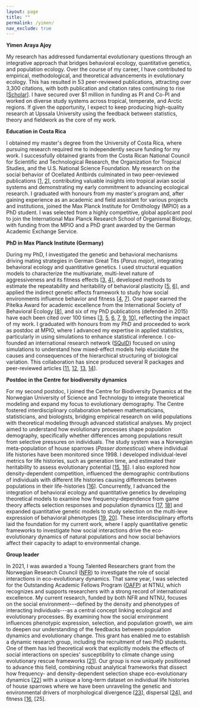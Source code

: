 ```yaml
---
layout: page
title: ""
permalink: /yimen/
nav_exclude: true
---
```



**Yimen Araya Ajoy**

My research has addressed fundamental evolutionary questions through an
integrative approach that bridges behavioral ecology, quantitative
genetics, and population ecology. Over the course of my career, I have
contributed to empirical, methodological, and theoretical advancements
in evolutionary ecology. This has resulted in 53 peer-reviewed
publications, attracting over 3,300 citations, with both publication and
citation rates continuing to rise
\[[Scholar](https://scholar.google.com/citations?hl=en&user=q4pwMVIAAAAJ)]. I
have secured over \$1 million in funding as PI and Co-PI and worked on
diverse study systems across tropical, temperate, and Arctic regions. If
given the opportunity, I expect to keep producing high-quality research
at Upssala University using the feedback between statistics, theory and
fieldwork as the core of my work.

**Education in Costa Rica**

I obtained my master's degree from the University of Costa Rica, where
pursuing research required me to independently secure funding for my
work. I successfully obtained grants from the Costa Rican National
Council for Scientific and Technological Research, the Organization for
Tropical Studies, and the U.S. National Science Foundation. My research
on the social behavior of Ocellated Antbirds culminated in two
peer-reviewed publications
\[[1,](https://doi.org/10.1098/rspb.2009.0730)
[2](https://doi.org/10.1371/journal.pone.0008137)\], contributing
valuable insights into tropical avian social systems and demonstrating
my early commitment to advancing ecological research. I graduated with
honours from my master's program and, after gaining experience as an
academic and field assistant for various projects and institutions,
joined the Max Planck Institute for Ornithology (MPIO) as a PhD student.
I was selected from a highly competitive, global applicant pool to join
the International Max Planck Research School of Organismal Biology, with
funding from the MPIO and a PhD grant awarded by the German Academic
Exchange Service.

**PhD in Max Planck Institute (Germany)**

During my PhD, I investigated the genetic and behavioral mechanisms
driving mating strategies in German Great Tits (*Parus major*),
integrating behavioral ecology and quantitative genetics. I used
structural equation models to characterize the multivariate, multi-level
nature of aggressiveness and its fitness effects
\[[3](https://doi.org/10.1098/rspb.2013.2645),
[4](https://doi.org/10.1111/evo.13024)\], developed methods to estimate
the repeatability and heritability of behavioral plasticity
\[[5](https://doi.org/10.1111/2041-210X.12430),
[6](https://doi.org/10.1111/1365-2656.12621)\], and applied the indirect
genetic effects framework to study how social environments influence
behavior and fitness \[[4](https://doi.org/10.1111/evo.13024),
[7](https://www.cell.com/trends/ecology-evolution/abstract/S0169-5347(14)00263-8)\].
One paper earned the Pitelka Award for academic excellence from the
International Society of Behavioral Ecology
\[[8](https://doi.org/10.1093/beheco/arv187)\], and six of my PhD
publications (defended in 2015) have each been cited over 100 times
\[[3](https://doi.org/10.1098/rspb.2013.2645),
[5](https://doi.org/10.1111/2041-210X.12430),
[6](https://doi.org/10.1111/1365-2656.12621),
[7](https://www.cell.com/trends/ecology-evolution/abstract/S0169-5347(14)00263-8),
[9](https://doi.org/10.1093/beheco/art035),
[10](https://doi.org/10.1098/rspb.2013.1019)\], reflecting the impact of
my work. I graduated with honours from my PhD and proceeded to work as
postdoc at MPIO, where I advanced my expertise in applied statistics,
particularly in using simulations to enhance statistical inference. I
co-founded an international research network
([SQuID](http://squidgroup.org/about/)) focused on using simulations to
understand how mixed-effect models help elucidate the causes and
consequences of the hierarchical structuring of biological variation.
This collaboration has since produced several R packages and
peer-reviewed articles \[[11](https://doi.org/10.1111/2041-210X.12659),
[12](https://doi.org/10.1111/1365-2656.13360),
[13](https://doi.org/10.1111/2041-210X.13434),
[14](https://doi.org/10.1111/2041-210X.14200)\].


**Postdoc in the Centre for biodiversity dynamics**

For my second postdoc, I joined the Centre for Biodiversity Dynamics at
the Norwegian University of Science and Technology to integrate
theoretical modeling and expand my focus to evolutionary demography. The
Centre fostered interdisciplinary collaboration between mathematicians,
statisticians, and biologists, bridging empirical research on wild
populations with theoretical modeling through advanced statistical
analyses. My project aimed to understand how evolutionary processes
shape population demography, specifically whether differences among
populations result from selective pressures on individuals. The study
system was a Norwegian meta-population of house sparrows (*Passer
domesticus*) where individual life histories have been monitored since 1998. 
I developed individual-level metrics for life histories, such as
generation time, and estimated their heritability to assess evolutionary
potential
\[[15](https://link.springer.com/article/10.1007/s00265-018-2477-7),
[16](https://doi.org/10.1111/ele.13835)\]. I also explored how
density-dependent competition, influenced the demographic contributions
of individuals with different life histories causing differences between
populations in their life-histories
\[[16](https://doi.org/10.1111/ele.13835)\]. Concurrently, I advanced
the integration of behavioral ecology and quantitative genetics by
developing theoretical models to examine how frequency-dependence from
game theory affects selection responses and population dynamics
\[[17](https://doi.org/10.1111/evo.14058),
[18]( https://doi.org/10.1111/evo.14058)\] and expanded quantitative
genetic models to study selection on the multi-leve expression of
behavioral phenotypes \[[19](https://doi.org/10.1093/evolut/qpad136),
[20](https://doi.org/10.1111/evo.14198)\]. These interdisciplinary
efforts laid the foundation for my current work, where I apply
quantitative genetic frameworks to investigate how social interactions
drive the eco-evolutionary dynamics of natural populations and how
social behaviors affect their capacity to adapt to environmental change.

**Group leader**

In 2021, I was awarded a Young Talented Researchers grant from the
Norwegian Research Council
([NFR](https://www.forskningsradet.no/en/call-for-proposals/2023/researcher-project-young-talents-fripro/))
to investigate the role of social interactions in eco-evolutionary
dynamics. That same year, I was selected for the Outstanding Academic
Fellows Program
([OAFP](https://www.ntnu.edu/outstanding-academic-fellows-programme/2022-2026))
at NTNU, which recognizes and supports researchers with a strong record
of international excellence. My current research, funded by both NFR and
NTNU, focuses on the social environment---defined by the density and
phenotypes of interacting individuals---as a central concept linking
ecological and evolutionary processes. By examining how the social
environment influences phenotypic expression, selection, and population
growth, we aim to deepen our understanding of the feedbacks between
population dynamics and evolutionary change. This grant has enabled me
to establish a dynamic research group, including the recruitment of two
PhD students. One of them has led theoretical work that explicitly
models the effects of social interactions on species' susceptibility to
climate change using evolutionary rescue frameworks
\[[21](https://doi.org/10.1093/evlett/qrad022)\]. Our group is now
uniquely positioned to advance this field, combining robust analytical
frameworks that dissect how frequency- and density-dependent selection
shape eco-evolutionary dynamics
\[[22](https://doi.org/10.32942/X27P5K)\] with a unique a long-term
dataset on individual life histories of house sparrows where we have
been unraveling the genetic and environmental drivers of morphological
divergence \[[23](https://doi.org/10.1111/evo.13668)\], dispersal
\[[24]( https://doi.org/10.1111/1365-2656.13580)\], and fitness
\[[16](https://doi.org/10.1111/ele.13835), [25].


